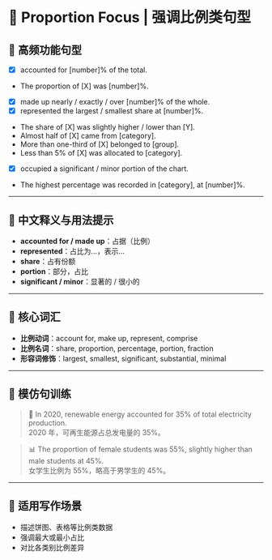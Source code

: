 # 📐 Proportion Focus | 强调比例类句型

## 🔹 高频功能句型

- [X] accounted for [number]% of the total.  
- The proportion of [X] was [number]%.  
- [X] made up nearly / exactly / over [number]% of the whole.  
- [X] represented the largest / smallest share at [number]%.  
- The share of [X] was slightly higher / lower than [Y].  
- Almost half of [X] came from [category].  
- More than one-third of [X] belonged to [group].  
- Less than 5% of [X] was allocated to [category].  
- [X] occupied a significant / minor portion of the chart.  
- The highest percentage was recorded in [category], at [number]%.

---

## 🔹 中文释义与用法提示

- **accounted for / made up**：占据（比例）  
- **represented**：占比为…，表示…  
- **share**：占有份额  
- **portion**：部分，占比  
- **significant / minor**：显著的 / 很小的  

---

## 🔹 核心词汇

- **比例动词**：account for, make up, represent, comprise  
- **比例名词**：share, proportion, percentage, portion, fraction  
- **形容词修饰**：largest, smallest, significant, substantial, minimal  

---

## 🔹 模仿句训练

> 📐 In 2020, renewable energy accounted for 35% of total electricity production.  
> 2020 年，可再生能源占总发电量的 35%。

> 📊 The proportion of female students was 55%, slightly higher than male students at 45%.  
> 女学生比例为 55%，略高于男学生的 45%。

---

## 🔹 适用写作场景

- 描述饼图、表格等比例类数据  
- 强调最大或最小占比  
- 对比各类别比例差异
